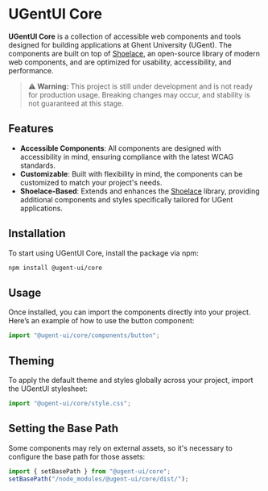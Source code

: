 # UGentUI Core

**UGentUI Core** is a collection of accessible web components and tools designed for building applications at Ghent University (UGent). The components are built on top of [Shoelace](https://shoelace.style), an open-source library of modern web components, and are optimized for usability, accessibility, and performance.

> **⚠ Warning:** This project is still under development and is not ready for production usage. Breaking changes may occur, and stability is not guaranteed at this stage.

## Features

- **Accessible Components**: All components are designed with accessibility in mind, ensuring compliance with the latest WCAG standards.
- **Customizable**: Built with flexibility in mind, the components can be customized to match your project's needs.
- **Shoelace-Based**: Extends and enhances the [Shoelace](https://shoelace.style) library, providing additional components and styles specifically tailored for UGent applications.

## Installation

To start using UGentUI Core, install the package via npm:

```bash
npm install @ugent-ui/core
```

## Usage

Once installed, you can import the components directly into your project. Here’s an example of how to use the button component:

```js
import "@ugent-ui/core/components/button";
```

## Theming

To apply the default theme and styles globally across your project, import the UGentUI stylesheet:

```js
import "@ugent-ui/core/style.css";
```

## Setting the Base Path

Some components may rely on external assets, so it's necessary to configure the base path for those assets:

```js
import { setBasePath } from "@ugent-ui/core";
setBasePath("/node_modules/@ugent-ui/core/dist/");
```
